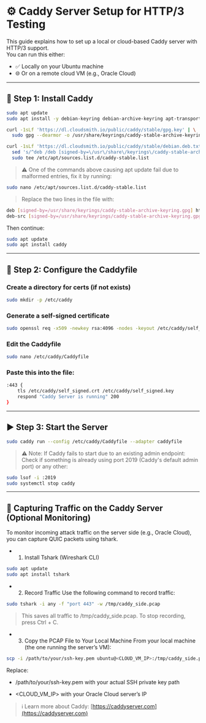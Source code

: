 # ⚙️ Caddy Server Setup for HTTP/3 Testing

This guide explains how to set up a local or cloud-based Caddy server with HTTP/3 support.  
You can run this either:
- ✅ Locally on your Ubuntu machine
- 🌐 Or on a remote cloud VM (e.g., Oracle Cloud)

---

## 🧩 Step 1: Install Caddy

```bash
sudo apt update
sudo apt install -y debian-keyring debian-archive-keyring apt-transport-https curl

curl -1sLf 'https://dl.cloudsmith.io/public/caddy/stable/gpg.key' | \
  sudo gpg --dearmor -o /usr/share/keyrings/caddy-stable-archive-keyring.gpg

curl -1sLf 'https://dl.cloudsmith.io/public/caddy/stable/debian.deb.txt' | \
  sed 's/^deb /deb [signed-by=\/usr\/share\/keyrings\/caddy-stable-archive-keyring.gpg] /' | \
  sudo tee /etc/apt/sources.list.d/caddy-stable.list
```
> ⚠️ One of the commands above causing apt update fail due to malformed entries, fix it by running:
```bash
sudo nano /etc/apt/sources.list.d/caddy-stable.list
```
> Replace the two lines in the file with:
```bash
deb [signed-by=/usr/share/keyrings/caddy-stable-archive-keyring.gpg] https://dl.cloudsmith.io/public/caddy/stable/deb/debian any-version main
deb-src [signed-by=/usr/share/keyrings/caddy-stable-archive-keyring.gpg] https://dl.cloudsmith.io/public/caddy/stable/deb/debian any-version main
```
Then continue:
```bash
sudo apt update
sudo apt install caddy
```
---

## 🧾 Step 2: Configure the Caddyfile

### Create a directory for certs (if not exists)
```bash
sudo mkdir -p /etc/caddy
```
### Generate a self-signed certificate
```bash
sudo openssl req -x509 -newkey rsa:4096 -nodes -keyout /etc/caddy/self_signed.key -out /etc/caddy/self_signed.crt -days 365 -subj "/CN=localhost"
```
### Edit the Caddyfile
```bash
sudo nano /etc/caddy/Caddyfile
```

### Paste this into the file:
```bash
:443 {
    tls /etc/caddy/self_signed.crt /etc/caddy/self_signed.key
    respond "Caddy Server is running" 200
}
```
---

## ▶️ Step 3: Start the Server
```bash
sudo caddy run --config /etc/caddy/Caddyfile --adapter caddyfile
```

> ⚠️ Note: If Caddy fails to start due to an existing admin endpoint:
Check if something is already using port 2019 (Caddy's default admin port) or any other:

```bash
sudo lsof -i :2019
sudo systemctl stop caddy
```
---

## 📡 Capturing Traffic on the Caddy Server (Optional Monitoring)
To monitor incoming attack traffic on the server side (e.g., Oracle Cloud), you can capture QUIC packets using tshark.

- 1. Install Tshark (Wireshark CLI)
```bash
sudo apt update
sudo apt install tshark
```
- 2. Record Traffic
Use the following command to record traffic:
```bash
sudo tshark -i any -f "port 443" -w /tmp/caddy_side.pcap
```
> This saves all traffic to /tmp/caddy_side.pcap.
To stop recording, press Ctrl + C.

- 3. Copy the PCAP File to Your Local Machine
From your local machine (the one running the server’s VM):
```bash
scp -i /path/to/your/ssh-key.pem ubuntu@<CLOUD_VM_IP>:/tmp/caddy_side.pcap ~/Downloads/
```
Replace:

- /path/to/your/ssh-key.pem with your actual SSH private key path

- <CLOUD_VM_IP> with your Oracle Cloud server’s IP



> ℹ️ Learn more about Caddy: [https://caddyserver.com](https://caddyserver.com)


